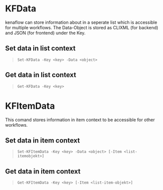 # KFData
kenaflow can store information about in a seperate list which is accessible for multiple workflows. The Data-Object is stored as CLIXML (for backend) and JSON (for frontend) under the Key.

## Set data in list context
> `Set-KFData -Key <key> -Data <object>`

## Get data in list context
> `Get-KFData -Key <key>`

# KFItemData
This comand stores information in item context to be accessible for other workflows.

## Set data in item context
> `Set-KFItemData -Key <key> -Data <object> [-Item <list-itemobjekt>]`

## Get data in item context
> `Get-KFItemData -Key <key> [-Item <list-item-objekt>]`